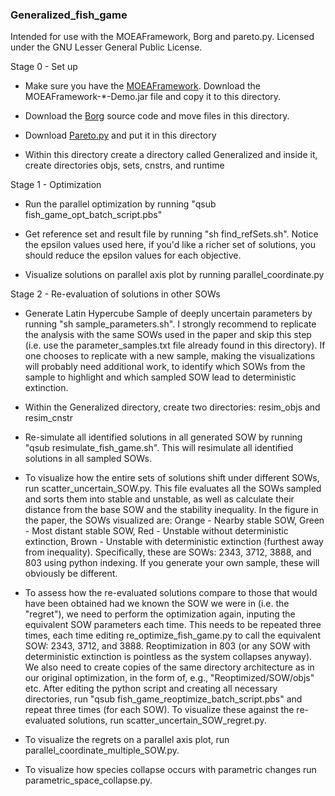 ### Generalized_fish_game

Intended for use with the MOEAFramework, Borg and pareto.py. Licensed under the GNU Lesser General Public License.

Stage 0 - Set up

* Make sure you have the [MOEAFramework](http://www.moeaframework.org). Download the MOEAFramework-*-Demo.jar file and copy it to this directory.

* Download the [Borg](http://borgmoea.org/) source code and move files in this directory.

* Download [Pareto.py](https://github.com/matthewjwoodruff/pareto.py) and put it in this directory

* Within this directory create a directory called Generalized and inside it, create directories objs, sets, cnstrs, and runtime

Stage 1 - Optimization

* Run the parallel optimization by running "qsub fish_game_opt_batch_script.pbs"

* Get reference set and result file by running "sh find_refSets.sh". Notice the epsilon values used here, if you'd like a richer set of solutions, you should reduce the epsilon values for each objective. 

* Visualize solutions on parallel axis plot by running parallel_coordinate.py 

Stage 2 - Re-evaluation of solutions in other SOWs

* Generate Latin Hypercube Sample of deeply uncertain parameters by running "sh sample_parameters.sh". I strongly recommend to replicate the analysis with the same SOWs used in the paper and skip this step (i.e. use the parameter_samples.txt file already found in this directory). If one chooses to replicate with a new sample, making the visualizations will probably need additional work, to identify which SOWs from the sample to highlight and which sampled SOW lead to deterministic extinction. 

* Within the Generalized directory, create two directories: resim_objs and resim_cnstr

* Re-simulate all identified solutions in all generated SOW by running "qsub resimulate_fish_game.sh". This will resimulate all identified solutions in all sampled SOWs. 

* To visualize how the entire sets of solutions shift under different SOWs, run scatter_uncertain_SOW.py. This file evaluates all the SOWs sampled and sorts them into stable and unstable, as well as calculate their distance from the base SOW and the stability inequality. In the figure in the paper, the SOWs visualized are: Orange - Nearby stable SOW, Green - Most distant stable SOW, Red - Unstable without deterministic extinction, Brown - Unstable with deterministic extinction (furthest away from inequality). Specifically, these are SOWs: 2343, 3712, 3888, and 803 using python indexing. If you generate your own sample, these will obviously be different. 

* To assess how the re-evaluated solutions compare to those that would have been obtained had we known the SOW we were in (i.e. the "regret"), we need to perform the optimization again, inputing the equivalent SOW parameters each time. This needs to be repeated three times, each time editing re_optimize_fish_game.py to call the equivalent SOW: 2343, 3712, and 3888. Reoptimization in 803 (or any SOW with deterministic extinction is pointless as the system collapses anyway). We also need to create copies of the same directory architecture as in our original optimization, in the form of, e.g., "Reoptimized/SOW/objs" etc. After editing the python script and creating all necessary directories, run "qsub fish_game_reoptimize_batch_script.pbs" and repeat three times (for each SOW). To visualize these against the re-evaluated solutions, run scatter_uncertain_SOW_regret.py.

* To visualize the regrets on a parallel axis plot, run parallel_coordinate_multiple_SOW.py.

* To visualize how species collapse occurs with parametric changes run parametric_space_collapse.py. 

